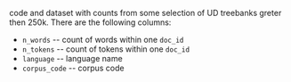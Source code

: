 code and dataset with counts from some selection of UD treebanks greter then 250k. There are the following columns:

* `n_words` -- count of words within one `doc_id`
* `n_tokens` -- count of tokens within one `doc_id`
* `language` -- language name
* `corpus_code` -- corpus code
